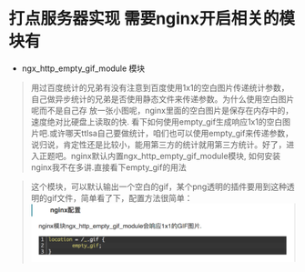 # 打点服务器实现 需要nginx开启相关的模块有
* ngx_http_empty_gif_module 模块
> 用过百度统计的兄弟有没有注意到百度使用1x1的空白图片传递统计参数，自己做异步统计的兄弟是否使用静态文件来传递参数。为什么使用空白图片呢而不是自己存
放一张小图呢，nginx里面的空白图片是保存在内存中的，速度绝对比硬盘上读取的快. 看下如何使用empty_gif生成响应1x1的空白图片吧.或许哪天ttlsa自己要做统计，咱们也可以使用empty_gif来传递参数，说归说，肯定性还是比较小，能用第三方的统计就用第三方统计。好了，进入正题吧。nginx默认内置ngx_http_empty_gif_module模块, 如何安装nginx我不在多讲.直接看下empty_gif的用法

> 这个模块，可以默认输出一个空白的gif，某个png透明的插件要用到这种透明的gif文件，简单看了下，配置方法很简单：
![Image text](https://raw.githubusercontent.com/fengjun2016/myGitBook/master/img_cut/empty_gif.png)